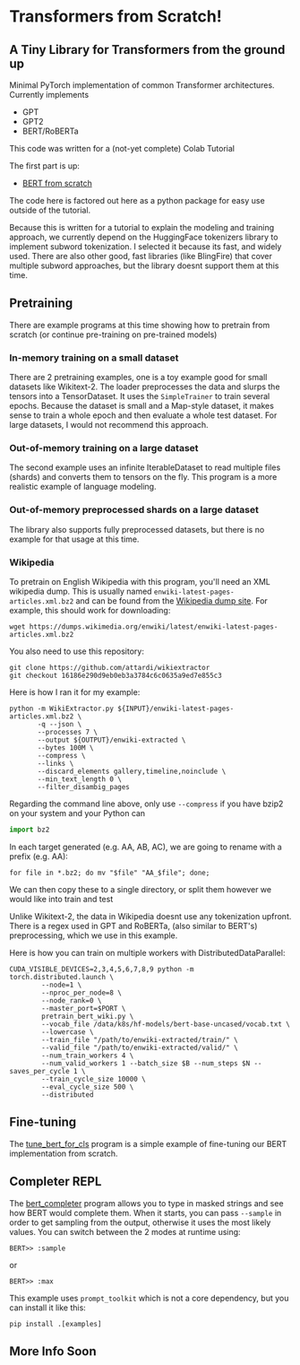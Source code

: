 # Transformers from Scratch!

## A Tiny Library for Transformers from the ground up

Minimal PyTorch implementation of common Transformer architectures.  Currently implements
- GPT
- GPT2
- BERT/RoBERTa

This code was written for a (not-yet complete) Colab Tutorial

The first part is up:

- [BERT from scratch](https://colab.research.google.com/drive/175hnhLkJcXH40tGGpO-1kbBrb2IIcIuT?usp=sharing)

The code here is factored out here as a python package for easy use outside of the tutorial.

Because this is written for a tutorial to explain the modeling and training approach, we currently depend on the
HuggingFace tokenizers library to implement subword tokenization.  I selected it because its fast, and widely used.
There are also other good, fast libraries (like BlingFire) that cover multiple subword approaches, but the library
doesnt support them at this time.

## Pretraining

There are example programs at this time showing how to pretrain from scratch (or continue pre-training on pre-trained models)

### In-memory training on a small dataset
There are 2 pretraining examples, one is a toy example good for small datasets like Wikitext-2.
The loader preprocesses the data and slurps the tensors into a TensorDataset. 
It uses the `SimpleTrainer` to train several epochs.  Because the dataset is small and a Map-style dataset, it makes sense to train a whole epoch and then evaluate a whole test dataset.  For large datasets, I would not recommend this approach.

### Out-of-memory training on a large dataset
The second example uses an infinite IterableDataset to read multiple files (shards) and converts them to tensors on the fly.
This program is a more realistic example of language modeling.

### Out-of-memory preprocessed shards on a large dataset

The library also supports fully preprocessed datasets, but there is no example for that usage at this time.

### Wikipedia

To pretrain on English Wikipedia with this program, you'll need an XML wikipedia dump.
This is usually named `enwiki-latest-pages-articles.xml.bz2` and can be found from the [Wikipedia dump site](https://dumps.wikimedia.org/enwiki/latest/).
For example, this should work for downloading:

```
wget https://dumps.wikimedia.org/enwiki/latest/enwiki-latest-pages-articles.xml.bz2
```
You also need to use this repository:

```
git clone https://github.com/attardi/wikiextractor
git checkout 16186e290d9eb0eb3a3784c6c0635a9ed7e855c3

```
Here is how I ran it for my example:

```
python -m WikiExtractor.py ${INPUT}/enwiki-latest-pages-articles.xml.bz2 \
       -q --json \
       --processes 7 \
       --output ${OUTPUT}/enwiki-extracted \
       --bytes 100M \
       --compress \
       --links \
       --discard_elements gallery,timeline,noinclude \
       --min_text_length 0 \
       --filter_disambig_pages
```
Regarding the command line above, only use `--compress` if you have bzip2 on your system and your Python can

```python
import bz2
```

In each target generated (e.g. AA, AB, AC), we are going to rename with a prefix (e.g. AA):

```
for file in *.bz2; do mv "$file" "AA_$file"; done;
```
We can then copy these to a single directory, or split them however we would like into train and test


Unlike Wikitext-2, the data in Wikipedia doesnt use any tokenization upfront.
There is a regex used in GPT and RoBERTa, (also similar to BERT's) preprocessing, which we use in this example.

Here is how you can train on multiple workers with DistributedDataParallel:

```
CUDA_VISIBLE_DEVICES=2,3,4,5,6,7,8,9 python -m torch.distributed.launch \
        --node=1 \
        --nproc_per_node=8 \
        --node_rank=0 \
        --master_port=$PORT \
        pretrain_bert_wiki.py \
        --vocab_file /data/k8s/hf-models/bert-base-uncased/vocab.txt \
        --lowercase \
        --train_file "/path/to/enwiki-extracted/train/" \
        --valid_file "/path/to/enwiki-extracted/valid/" \
        --num_train_workers 4 \
        --num_valid_workers 1 --batch_size $B --num_steps $N --saves_per_cycle 1 \
        --train_cycle_size 10000 \
        --eval_cycle_size 500 \
        --distributed

```

## Fine-tuning

The [tune_bert_for_cls](src/tfs/examples/tune_bert_for_cls.py) program is a simple example of fine-tuning
our BERT implementation from scratch. 

## Completer REPL

The [bert_completer](src/tfs/examples/bert_completer.py) program allows you to type in masked strings and
see how BERT would complete them.  When it starts, you can pass `--sample` in order to get sampling from the output,
otherwise it uses the most likely values.  You can switch between the 2 modes at runtime using:

```
BERT>> :sample
```
or 
```
BERT>> :max
```
This example uses `prompt_toolkit` which is not a core dependency, but you can install it like this:
```
pip install .[examples]
```


## More Info Soon

